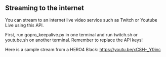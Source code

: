 ## Streaming to the internet

You can stream to an internet live video service such as Twitch or Youtube Live using this API.

First, run gopro_keepalive.py in one terminal and run twitch.sh or youtube.sh on another terminal. Remember to replace the API keys!

Here is a sample stream from a HERO4 Black: https://youtu.be/xC8H-_Y0inc

